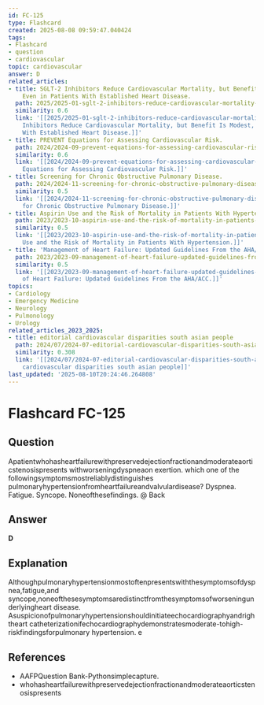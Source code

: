 ```yaml
---
id: FC-125
type: Flashcard
created: 2025-08-08 09:59:47.040424
tags:
- Flashcard
- question
- cardiovascular
topic: cardiovascular
answer: D
related_articles:
- title: SGLT-2 Inhibitors Reduce Cardiovascular Mortality, but Benefit Is Modest,
    Even in Patients With Established Heart Disease.
  path: 2025/2025-01-sglt-2-inhibitors-reduce-cardiovascular-mortality-but-benefi.md
  similarity: 0.6
  link: '[[2025/2025-01-sglt-2-inhibitors-reduce-cardiovascular-mortality-but-benefi|SGLT-2
    Inhibitors Reduce Cardiovascular Mortality, but Benefit Is Modest, Even in Patients
    With Established Heart Disease.]]'
- title: PREVENT Equations for Assessing Cardiovascular Risk.
  path: 2024/2024-09-prevent-equations-for-assessing-cardiovascular-risk.md
  similarity: 0.6
  link: '[[2024/2024-09-prevent-equations-for-assessing-cardiovascular-risk|PREVENT
    Equations for Assessing Cardiovascular Risk.]]'
- title: Screening for Chronic Obstructive Pulmonary Disease.
  path: 2024/2024-11-screening-for-chronic-obstructive-pulmonary-disease.md
  similarity: 0.5
  link: '[[2024/2024-11-screening-for-chronic-obstructive-pulmonary-disease|Screening
    for Chronic Obstructive Pulmonary Disease.]]'
- title: Aspirin Use and the Risk of Mortality in Patients With Hypertension.
  path: 2023/2023-10-aspirin-use-and-the-risk-of-mortality-in-patients-with-hyper.md
  similarity: 0.5
  link: '[[2023/2023-10-aspirin-use-and-the-risk-of-mortality-in-patients-with-hyper|Aspirin
    Use and the Risk of Mortality in Patients With Hypertension.]]'
- title: 'Management of Heart Failure: Updated Guidelines From the AHA/ACC.'
  path: 2023/2023-09-management-of-heart-failure-updated-guidelines-from-the-aha.md
  similarity: 0.5
  link: '[[2023/2023-09-management-of-heart-failure-updated-guidelines-from-the-aha|Management
    of Heart Failure: Updated Guidelines From the AHA/ACC.]]'
topics:
- Cardiology
- Emergency Medicine
- Neurology
- Pulmonology
- Urology
related_articles_2023_2025:
- title: editorial cardiovascular disparities south asian people
  path: 2024/07/2024-07-editorial-cardiovascular-disparities-south-asian-people.md
  similarity: 0.308
  link: '[[2024/07/2024-07-editorial-cardiovascular-disparities-south-asian-people|editorial
    cardiovascular disparities south asian people]]'
last_updated: '2025-08-10T20:24:46.264808'
---
```


# Flashcard FC-125

## Question

Apatientwhohasheartfailurewithpreservedejectionfractionandmoderateaorticstenosispresents withworseningdyspneaon exertion. which one of the followingsymptomsmostreliablydistinguishes pulmonaryhypertensionfromheartfailureandvalvulardisease? Dyspnea. Fatigue. Syncope. Noneofthesefindings. @ Back

## Answer

**D**

## Explanation

Althoughpulmonaryhypertensionmostoftenpresentswiththesymptomsofdyspnea,fatigue,and syncope,noneofthesesymptomsaredistinctfromthesymptomsofworseningunderlyingheart disease. Asuspicionofpulmonaryhypertensionshouldinitiateechocardiographyandrightheart catheterizationifechocardiographydemonstratesmoderate-tohigh-riskfindingsforpulmonary hypertension. e

## References

- AAFPQuestion Bank-Pythonsimplecapture.
- whohasheartfailurewithpreservedejectionfractionandmoderateaorticstenosispresents

